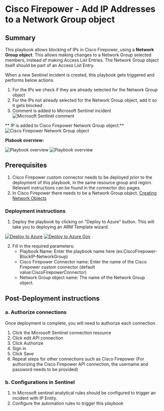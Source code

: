# Cisco Firepower - Add IP Addresses to a Network Group object

## Summary

This playbook allows blocking of IPs in Cisco Firepower, using a **Network Group object**. This allows making changes to a Network Group selected members, instead of making Access List Entries. The Network Group object itself should be part of an Access List Entry.

When a new Sentinel incident is created, this playbook gets triggered and performs below actions.
1. For the IPs we check if they are already selected for the Network Group object
2. For the IPs not already selected for the Network Group object, add it so it gets blocked
3. Comment is added to Microsoft Sentinel incident<br>
    ![Microsoft Sentinel comment](https://raw.githubusercontent.com/Azure/Azure-Sentinel/master/Solutions/Cisco%20Firepower%20EStreamer/Playbooks/CiscoFirepower-BlockFQDN-NetworkGroup/Images/BlockFQDN-NetworkGroup-AzureSentinel-Comments.png)

** IP is added to Cisco Firepower Network Group object:**
<br>
![Cisco Firepower Network Group object](https://raw.githubusercontent.com/Azure/Azure-Sentinel/master/Solutions/Cisco%20Firepower%20EStreamer/Playbooks/CiscoFirepower-BlockFQDN-NetworkGroup/Images/BlockFQDN-NetworkGroup-CiscoFirepowerAdd.png)

**Plabook overview:**

![Playbook overview](https://raw.githubusercontent.com/Azure/Azure-Sentinel/master/Solutions/Cisco%20Firepower%20EStreamer/Playbooks/CiscoFirepower-BlockFQDN-NetworkGroup/Images/designerOverviewLight1.png)
![Playbook overview](https://raw.githubusercontent.com/Azure/Azure-Sentinel/master/Solutions/Cisco%20Firepower%20EStreamer/Playbooks/CiscoFirepower-BlockFQDN-NetworkGroup/Images/designerOverviewLight2.png)


## Prerequisites
1. Cisco Firepower custom connector needs to be deployed prior to the deployment of this playbook, in the same resource group and region. Relevant instructions can be found in the connector doc pages.
1. In Cisco Firepower there needs to be a Network Group object. [Creating Network Objects](https://www.cisco.com/c/en/us/td/docs/security/firepower/630/configuration/guide/fpmc-config-guide-v63/reusable_objects.html#ariaid-title15)

<a name="deployment-instructions"></a>
### Deployment instructions 
1. Deploy the playbook by clicking on "Deploy to Azure" button. This will take you to deploying an ARM Template wizard.

[![Deploy to Azure](https://aka.ms/deploytoazurebutton)](https://portal.azure.com/#create/Microsoft.Template/uri/https%3A%2F%2Fraw.githubusercontent.com%2FAzure%2FAzure-Sentinel%2Fmaster%2FSolutions%2FCisco%2520Firepower%2520EStreamer%2FPlaybooks%2FCiscoFirepower-BlockIP-NetworkGroup%2Fazuredeploy.json)
[![Deploy to Azure Gov](https://aka.ms/deploytoazuregovbutton)](https://portal.azure.us/#create/Microsoft.Template/uri/https%3A%2F%2Fraw.githubusercontent.com%2FAzure%2FAzure-Sentinel%2Fmaster%2FSolutions%2FCisco%2520Firepower%2520EStreamer%2FPlaybooks%2FCiscoFirepower-BlockIP-NetworkGroup%2Fazuredeploy.json)

2. Fill in the required parameters:
    * Playbook Name: Enter the playbook name here (ex:CiscoFirepower-BlockIP-NetworkGroup)
    * Cisco Firepower Connector name: Enter the name of the Cisco Firepower custom connector (default value:CiscoFirepowerConnector)
    * Network Group object name: The name of the Network Group object.

## Post-Deployment instructions 
### a. Authorize connections
Once deployment is complete, you will need to authorize each connection.
1.	Click the Microsoft Sentinel connection resource
2.	Click edit API connection
3.	Click Authorize
4.	Sign in
5.	Click Save
6.	Repeat steps for other connections such as Cisco Firepower (For authorizing the Cisco Firepower API connection, the username and password needs to be provided)

### b. Configurations in Sentinel
1. In Microsoft sentinel analytical rules should be configured to trigger an incident with IP Entity.
2. Configure the automation rules to trigger this playbook